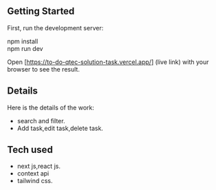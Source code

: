 ## Getting Started

First, run the development server:

npm install </br>
npm run dev

Open [https://to-do-qtec-solution-task.vercel.app/] (live link) with your browser to see the result.

## Details

Here is the details of the work:

- search and filter.
- Add task,edit task,delete task.

## Tech used

- next js,react js.
- context api
- tailwind css.
